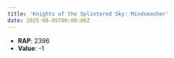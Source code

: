 ```yaml
---
title: 'Knights of the Splintered Sky: Mindsmasher'
date: 2025-08-05T00:00:00Z
---
```

- **RAP**: 2396
- **Value**: -1
